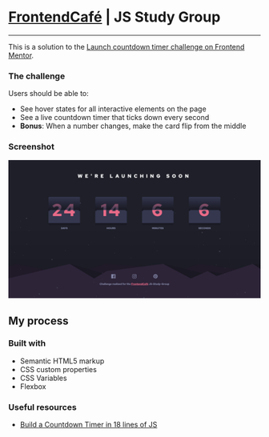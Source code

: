 # [FrontendCafé](https://frontend.cafe/) | JS Study Group

---

This is a solution to the [Launch countdown timer challenge on Frontend Mentor](https://www.frontendmentor.io/challenges/launch-countdown-timer-N0XkGfyz-).

### The challenge

Users should be able to:

- See hover states for all interactive elements on the page
- See a live countdown timer that ticks down every second
- **Bonus**: When a number changes, make the card flip from the middle

### Screenshot

![](./images/screenshot.png)

## My process

### Built with

- Semantic HTML5 markup
- CSS custom properties
- CSS Variables
- Flexbox

### Useful resources

- [Build a Countdown Timer in 18 lines of JS](https://www.sitepoint.com/build-javascript-countdown-timer-no-dependencies/)
